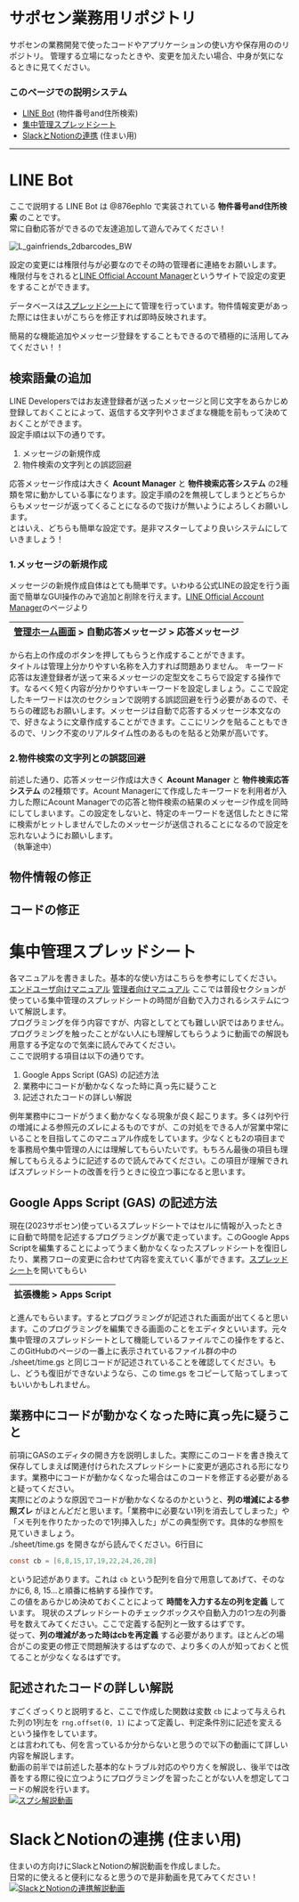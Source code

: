 # サポセン業務用リポジトリ
サポセンの業務開発で使ったコードやアプリケーションの使い方や保存用ののリポジトリ。
管理する立場になったときや、変更を加えたい場合、中身が気になるときに見てください。

### このページでの説明システム
  - [LINE Bot](https://github.com/kenshi0902/Saposen#line-bot) (物件番号and住所検索)
  - [集中管理スプレッドシート](https://github.com/kenshi0902/Saposen#%E9%9B%86%E4%B8%AD%E7%AE%A1%E7%90%86%E3%82%B9%E3%83%97%E3%83%AC%E3%83%83%E3%83%89%E3%82%B7%E3%83%BC%E3%83%88)
  - [SlackとNotionの連携](https://github.com/kenshi0902/Saposen#slack%E3%81%A8notion%E3%81%AE%E9%80%A3%E6%90%BA%E4%BD%8F%E3%81%BE%E3%81%84%E7%94%A8) (住まい用)

---

# LINE Bot
ここで説明する LINE Bot は @876ephlo で実装されている **物件番号and住所検索** のことです。  
常に自動応答ができるので友達追加して遊んでみてください！  

![L_gainfriends_2dbarcodes_BW](https://github.com/kenshi0902/Saposen/assets/39240585/42a0b18e-bee2-49e3-8f4f-ccdd98dfbe07)


設定の変更には権限付与が必要なのでその時の管理者に連絡をお願いします。  
権限付与をされると[LINE Official Account Manager](https://manager.line.biz/account/@876ephlo)というサイトで設定の変更をすることができます。

データベースは[スプレッドシート](https://docs.google.com/spreadsheets/d/16Xjk58PHO5i9Stoym5e6MmHHs2TZuZN5IVxpzHE8I14/edit#gid=0)にて管理を行っています。物件情報変更があった際には住まいがこちらを修正すれば即時反映されます。  

簡易的な機能追加やメッセージ登録をすることもできるので積極的に活用してみてください！！

## 検索語彙の追加
  LINE Developersではお友達登録者が送ったメッセージと同じ文字をあらかじめ登録しておくことによって、返信する文字列やさまざまな機能を前もって決めておくことができます。  
  設定手順は以下の通りです。 

  1. メッセージの新規作成  
  1. 物件検索の文字列との誤認回避

  応答メッセージ作成は大きく **Acount Manager** と **物件検索応答システム** の2種類を常に動かしている事になります。設定手順の2を無視してしまうとどちらからもメッセージが返ってくることになるので抜けが無いようによろしくお願いします。  
  とはいえ、どちらも簡単な設定です。是非マスターしてより良いシステムにしていきましょう！

  ### 1.メッセージの新規作成
  メッセージの新規作成自体はとても簡単です。いわゆる公式LINEの設定を行う画面で簡単なGUI操作のみで追加と削除を行えます。[LINE Official Account Manager](https://manager.line.biz/account/@876ephlo)のページより

  | [管理ホーム画面](https://developers.line.biz/console/channel/1655768736) > 自動応答メッセージ > 応答メッセージ |
  |-|  

  から右上の作成のボタンを押してもらうと作成することができます。  
  タイトルは管理上分かりやすい名称を入力すれば問題ありません。
  キーワード応答は友達登録者が送って来るメッセージの定型文をこちらで設定する操作です。なるべく短く内容が分かりやすいキーワードを設定しましょう。ここで設定したキーワードは次のセクションで説明する誤認回避を行う必要があるので、そちらの確認もお願いします。メッセージは自動で応答するメッセージ本文なので、好きなように文章作成することができます。ここにリンクを貼ることもできるので、リンク不変のリアルタイム性のあるものを貼ると効果が高いです。
  

  ### 2.物件検索の文字列との誤認回避
  前述した通り、応答メッセージ作成は大きく **Acount Manager** と **物件検索応答システム** の2種類です。Acount Managerにて作成したキーワードを利用者が入力した際にAcount Managerでの応答と物件検索の結果のメッセージ作成を同時にしてしまいます。この設定をしないと、特定のキーワードを送信したときに常に検索がヒットしませんでしたのメッセージが送信されることになるので設定を忘れないようにお願いします。  
  （執筆途中）

## 物件情報の修正
## コードの修正

# 集中管理スプレッドシート
  各マニュアルを書きました。基本的な使い方はこちらを参考にしてください。
  [エンドユーザ向けマニュアル](https://docs.google.com/document/d/14Tke2ZHWRxHpRRDPMTOfIWvjrg6ZL711E4N9DMA0kAI/edit?usp=sharing)
  [管理者向けマニュアル](https://docs.google.com/document/d/1nTNV4m0yEbVJtXCV-BI3YGO6PJaP8H9CMCDU9pcND3s/edit?usp=sharing)
  ここでは普段セクションが使っている集中管理のスプレッドシートの時間が自動で入力されるシステムについて解説します。  
  プログラミングを伴う内容ですが、内容としてとても難しい訳ではありません。プログラミングを触ったことがない人にも理解してもらうように動画での解説も用意する予定なので気楽に読んでみてください。  
  ここで説明する項目は以下の通りです。  

  1. Google Apps Script (GAS) の記述方法
  1. 業務中にコードが動かなくなった時に真っ先に疑うこと
  1. 記述されたコードの詳しい解説

  例年業務中にコードがうまく動かなくなる現象が良く起こります。多くは列や行の増減による参照元のズレによるものですが、この対処をできる人が営業中常にいることを目指してこのマニュアル作成をしています。少なくとも2の項目までを事務局や集中管理の人には理解してもらいたいです。もちろん最後の項目も理解してもらえるように記述するので読んでみてください。この項目が理解できればスプレッドシートの改善を行うときに役立つ事になると思います。

  ## Google Apps Script (GAS) の記述方法
  現在(2023サポセン)使っているスプレッドシートではセルに情報が入ったときに自動で時間を記述するプログラミングが裏で走っています。このGoogle Apps Scriptを編集することによってうまく動かなくなったスプレッドシートを復旧したり、業務フローの変更に合わせて内容を変えていく事ができます。[スプレッドシート](https://docs.google.com/spreadsheets/d/12z47_UQSYZZFKuOGbdO2SQq5zOL5OUUCB5kYMOvP8-8/edit?usp=drive_link)を開いてもらい

  |拡張機能 > Apps Script|
  |-|

  と進んでもらいます。するとプログラミングが記述された画面が出てくると思います。このプログラミングを編集できる画面のことをエディタといいます。元々集中管理のスプレッドシートとして機能しているファイルでこの操作をすると、このGitHubのページの一番上に表示されているファイル群の中の ./sheet/time.gs と同じコードが記述されていることを確認してください。もし、どうも復旧ができないようなら、この time.gs をコピーして貼ってしまってもいいかもしれません。

  ## 業務中にコードが動かなくなった時に真っ先に疑うこと
  前項にGASのエディタの開き方を説明しました。実際にこのコードを書き換えて保存してしまえば関連付けられたスプレッドシートに変更が適応される形になります。業務中にコードが動かなくなった場合はこのコードを修正する必要があると疑ってください。  
  実際にどのような原因でコードが動かなくなるのかというと、**列の増減による参照ズレ** がほとんどだと思います。「業務中に必要ない1列を消去してしまった」や「メモ列を作りたかったので1列挿入した」がこの典型例です。具体的な参照を見ていきましょう。  
  ./sheet/time.gs を開きながら読んでください。6行目に

  ```js:time.gs
  const cb = [6,8,15,17,19,22,24,26,28]
  ```
  という記述があります。これは `cb` という配列を自分で用意してあげて、そのなかに6, 8, 15...と順番に格納する操作です。  
  この値をあらかじめ決めておくことによって **時間を入力する左の列を定義** しています。
  現状のスプレッドシートのチェックボックスや自動入力の1つ左の列番号を数えてみてください。ここで定義する配列と一致するはずです。  
  従って、**列の増減があった時はcbを再定義** する必要があります。ほとんどの場合がこの変更の修正で問題解決するはずなので、より多くの人が知っておくと慌てることが少なくなるはずです。
  
  ## 記述されたコードの詳しい解説
  すごくざっくりと説明すると、ここで作成した関数は変数 `cb` によって与えられた列の1列左を `rng.offset(0, 1)` によって定義し、判定条件別に記述を変えるという操作をしています。  
  とは言われても、何を言っているか分からないと思うので以下の動画にて詳しい内容を解説します。  
  動画の前半では前述した基本的なトラブル対応のやり方くを解説し、後半では改善をする際に役に立つようにプログラミングを習ったことがない人を想定してコードの解説を行います。  
  [![スプシ解説動画](https://user-images.githubusercontent.com/39240585/270975566-44f08deb-ecf7-4d99-9ceb-426029584dc5.png)](https://www.youtube.com/watch?v=NG9thd17C1o)


# SlackとNotionの連携 (住まい用)
  住まいの方向けにSlackとNotionの解説動画を作成しました。  
  日常的に使えると便利になると思うので是非動画を見てみてください！  
  [![SlackとNotionの連携解説動画](https://user-images.githubusercontent.com/39240585/270975767-facdd9e5-d7d5-49c8-91ba-10faa86a5f92.png)](https://www.youtube.com/watch?v=A8hluEyECT8)
